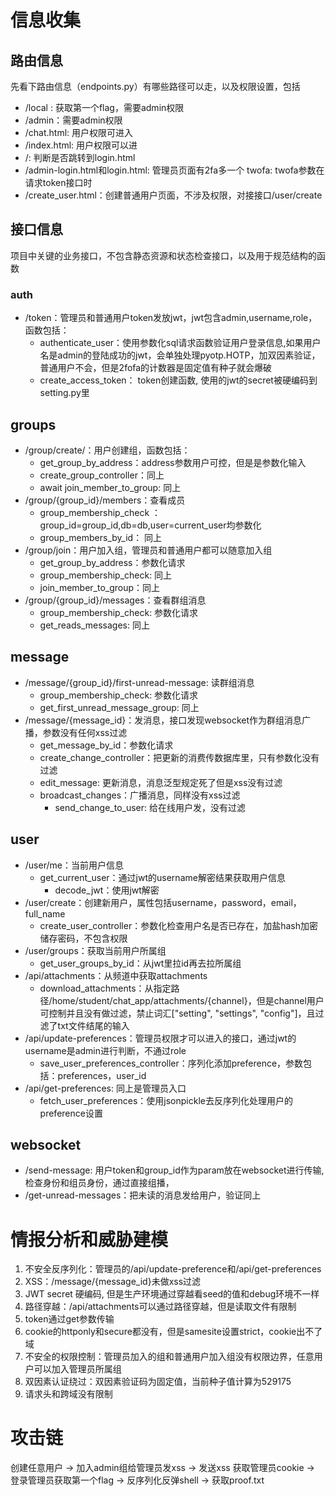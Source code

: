 # 信息收集

## 路由信息
先看下路由信息（endpoints.py）有哪些路径可以走，以及权限设置，包括
- /local : 获取第一个flag，需要admin权限
- /admin：需要admin权限
- /chat.html: 用户权限可进入
- /index.html: 用户权限可以进
- /: 判断是否跳转到login.html
- /admin-login.html和login.html: 管理员页面有2fa多一个 twofa: twofa参数在请求token接口时
- /create_user.html：创建普通用户页面，不涉及权限，对接接口/user/create

## 接口信息
项目中关键的业务接口，不包含静态资源和状态检查接口，以及用于规范结构的函数
### auth
- /token：管理员和普通用户token发放jwt，jwt包含admin,username,role，函数包括：
    - authenticate_user：使用参数化sql请求函数验证用户登录信息,如果用户名是admin的登陆成功的jwt，会单独处理pyotp.HOTP，加双因素验证，普通用户不会，但是2fofa的计数器是固定值有种子就会爆破
    - create_access_token： token创建函数, 使用的jwt的secret被硬编码到setting.py里
## groups
- /group/create/：用户创建组，函数包括：
    - get_group_by_address：address参数用户可控，但是是参数化输入
    - create_group_controller：同上
    - await join_member_to_group: 同上
- /group/{group_id}/members：查看成员
    - group_membership_check ： group_id=group_id,db=db,user=current_user均参数化
    - group_members_by_id： 同上
- /group/join：用户加入组，管理员和普通用户都可以随意加入组
    - get_group_by_address：参数化请求
    - group_membership_check: 同上
    - join_member_to_group：同上
- /group/{group_id}/messages：查看群组消息
    - group_membership_check: 参数化请求
    - get_reads_messages: 同上
## message
- /message/{group_id}/first-unread-message: 读群组消息
    - group_membership_check: 参数化请求
    - get_first_unread_message_group: 同上
- /message/{message_id}：发消息，接口发现websocket作为群组消息广播，参数没有任何xss过滤
    - get_message_by_id：参数化请求
    - create_change_controller：把更新的消费传数据库里，只有参数化没有过滤
    - edit_message: 更新消息，消息泛型规定死了但是xss没有过滤
    - broadcast_changes：广播消息，同样没有xss过滤
        - send_change_to_user: 给在线用户发，没有过滤
## user
- /user/me：当前用户信息
    - get_current_user：通过jwt的username解密结果获取用户信息
        - decode_jwt：使用jwt解密
- /user/create：创建新用户，属性包括username，password，email，full_name
    - create_user_controller：参数化检查用户名是否已存在，加盐hash加密储存密码，不包含权限
- /user/groups：获取当前用户所属组
    - get_user_groups_by_id：从jwt里拉id再去拉所属组
- /api/attachments：从频道中获取attachments
    - download_attachments：从指定路径/home/student/chat_app/attachments/{channel}，但是channel用户可控制并且没有做过滤，禁止词汇["setting", "settings", "config"]，且过滤了txt文件结尾的输入
- /api/update-preferences：管理员权限才可以进入的接口，通过jwt的username是admin进行判断，不通过role
    - save_user_preferences_controller：序列化添加preference，参数包括：preferences，user_id
- /api/get-preferences: 同上是管理员入口
    - fetch_user_preferences：使用jsonpickle去反序列化处理用户的preference设置
## websocket
- /send-message: 用户token和group_id作为param放在websocket进行传输,检查身份和组员身份，通过直接组播，
- /get-unread-messages：把未读的消息发给用户，验证同上
# 情报分析和威胁建模
1. 不安全反序列化：管理员的/api/update-preference和/api/get-preferences
2. XSS：/message/{message_id}未做xss过滤
3. JWT secret 硬编码, 但是生产环境通过穿越看seed的值和debug环境不一样
4. 路径穿越：/api/attachments可以通过路径穿越，但是读取文件有限制
5. token通过get参数传输
6. cookie的httponly和secure都没有，但是samesite设置strict，cookie出不了域
7. 不安全的权限控制：管理员加入的组和普通用户加入组没有权限边界，任意用户可以加入管理员所属组
8. 双因素认证绕过：双因素验证码为固定值，当前种子值计算为529175
9. 请求头和跨域没有限制
# 攻击链
创建任意用户 -> 加入admin组给管理员发xss -> 发送xss 获取管理员cookie -> 登录管理员获取第一个flag -> 反序列化反弹shell -> 获取proof.txt

